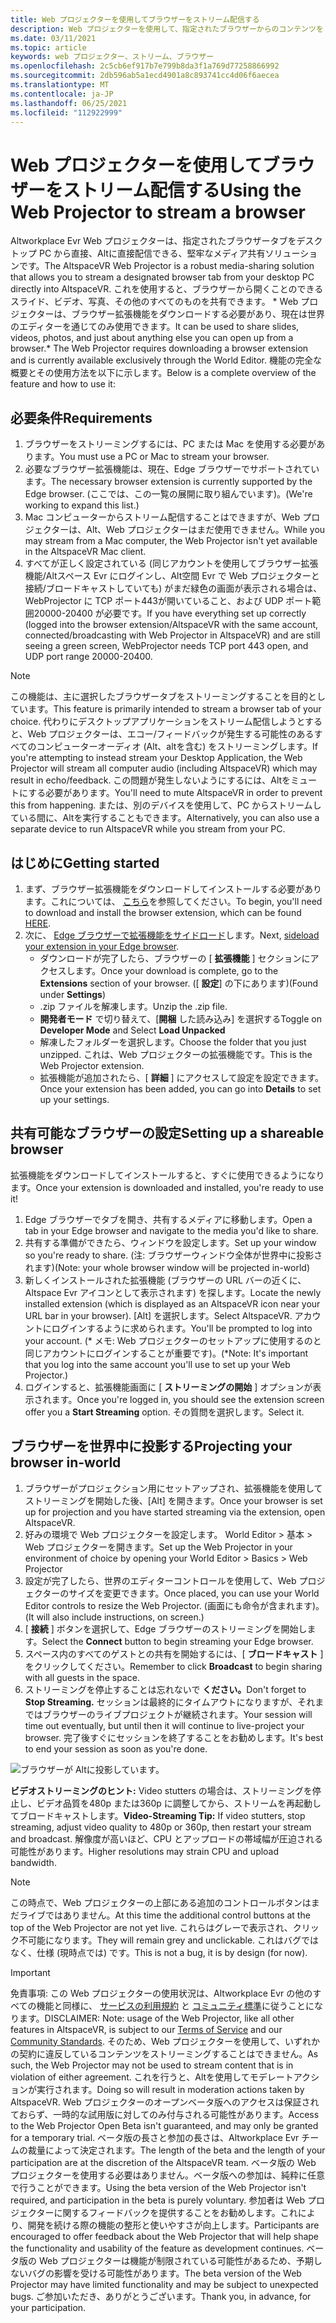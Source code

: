 ```yaml
---
title: Web プロジェクターを使用してブラウザーをストリーム配信する
description: Web プロジェクターを使用して、指定されたブラウザーからのコンテンツを Altのエクスペリエンスにストリーミングする方法について説明します。
ms.date: 03/11/2021
ms.topic: article
keywords: web プロジェクター、ストリーム、ブラウザー
ms.openlocfilehash: 2c5cb6ef917b7e799b8da3f1a769d77258866992
ms.sourcegitcommit: 2db596ab5a1ecd4901a8c893741cc4d06f6aecea
ms.translationtype: MT
ms.contentlocale: ja-JP
ms.lasthandoff: 06/25/2021
ms.locfileid: "112922999"
---
```

# <a name="using-the-web-projector-to-stream-a-browser"></a><span data-ttu-id="83d1f-104">Web プロジェクターを使用してブラウザーをストリーム配信する</span><span class="sxs-lookup"><span data-stu-id="83d1f-104">Using the Web Projector to stream a browser</span></span>

<span data-ttu-id="83d1f-105">Altworkplace Evr Web プロジェクターは、指定されたブラウザータブをデスクトップ PC から直接、Altに直接配信できる、堅牢なメディア共有ソリューションです。</span><span class="sxs-lookup"><span data-stu-id="83d1f-105">The AltspaceVR Web Projector is a robust media-sharing solution that allows you to stream a designated browser tab from your desktop PC directly into AltspaceVR.</span></span> <span data-ttu-id="83d1f-106">これを使用すると、ブラウザーから開くことのできるスライド、ビデオ、写真、その他のすべてのものを共有できます。 \* Web プロジェクターは、ブラウザー拡張機能をダウンロードする必要があり、現在は世界のエディターを通じてのみ使用できます。</span><span class="sxs-lookup"><span data-stu-id="83d1f-106">It can be used to share slides, videos, photos, and just about anything else you can open up from a browser.\* The Web Projector requires downloading a browser extension and is currently available exclusively through the World Editor.</span></span> <span data-ttu-id="83d1f-107">機能の完全な概要とその使用方法を以下に示します。</span><span class="sxs-lookup"><span data-stu-id="83d1f-107">Below is a complete overview of the feature and how to use it:</span></span>

## <a name="requirements"></a><span data-ttu-id="83d1f-108">必要条件</span><span class="sxs-lookup"><span data-stu-id="83d1f-108">Requirements</span></span>

1. <span data-ttu-id="83d1f-109">ブラウザーをストリーミングするには、PC または Mac を使用する必要があります。</span><span class="sxs-lookup"><span data-stu-id="83d1f-109">You must use a PC or Mac to stream your browser.</span></span>
2. <span data-ttu-id="83d1f-110">必要なブラウザー拡張機能は、現在、Edge ブラウザーでサポートされています。</span><span class="sxs-lookup"><span data-stu-id="83d1f-110">The necessary browser extension is currently supported by the Edge browser.</span></span> <span data-ttu-id="83d1f-111">(ここでは、この一覧の展開に取り組んでいます)。</span><span class="sxs-lookup"><span data-stu-id="83d1f-111">(We're working to expand this list.)</span></span>
3. <span data-ttu-id="83d1f-112">Mac コンピューターからストリーム配信することはできますが、Web プロジェクターは、Alt、Web プロジェクターはまだ使用できません。</span><span class="sxs-lookup"><span data-stu-id="83d1f-112">While you may stream from a Mac computer, the Web Projector isn't yet available in the AltspaceVR Mac client.</span></span>
4. <span data-ttu-id="83d1f-113">すべてが正しく設定されている (同じアカウントを使用してブラウザー拡張機能/Altスペース Evr にログインし、Alt空間 Evr で Web プロジェクターと接続/ブロードキャストしていても) がまだ緑色の画面が表示される場合は、WebProjector に TCP ポート443が開いていること、および UDP ポート範囲20000-20400 が必要です。</span><span class="sxs-lookup"><span data-stu-id="83d1f-113">If you have everything set up correctly (logged into the browser extension/AltspaceVR with the same account, connected/broadcasting with Web Projector in AltspaceVR) and are still seeing a green screen, WebProjector needs TCP port 443 open, and UDP port range 20000-20400.</span></span>

> [!NOTE]
> <span data-ttu-id="83d1f-114">この機能は、主に選択したブラウザータブをストリーミングすることを目的としています。</span><span class="sxs-lookup"><span data-stu-id="83d1f-114">This feature is primarily intended to stream a browser tab of your choice.</span></span> <span data-ttu-id="83d1f-115">代わりにデスクトップアプリケーションをストリーム配信しようとすると、Web プロジェクターは、エコー/フィードバックが発生する可能性のあるすべてのコンピューターオーディオ (Alt、altを含む) をストリーミングします。</span><span class="sxs-lookup"><span data-stu-id="83d1f-115">If you're attempting to instead stream your Desktop Application, the Web Projector will stream all computer audio (including AltspaceVR) which may result in echo/feedback.</span></span> <span data-ttu-id="83d1f-116">この問題が発生しないようにするには、Altをミュートにする必要があります。</span><span class="sxs-lookup"><span data-stu-id="83d1f-116">You'll need to mute AltspaceVR in order to prevent this from happening.</span></span> <span data-ttu-id="83d1f-117">または、別のデバイスを使用して、PC からストリームしている間に、Altを実行することもできます。</span><span class="sxs-lookup"><span data-stu-id="83d1f-117">Alternatively, you can also use a separate device to run AltspaceVR while you stream from your PC.</span></span>

## <a name="getting-started"></a><span data-ttu-id="83d1f-118">はじめに</span><span class="sxs-lookup"><span data-stu-id="83d1f-118">Getting started</span></span>

1. <span data-ttu-id="83d1f-119">まず、ブラウザー拡張機能をダウンロードしてインストールする必要があります。これについては、 [こちら](https://account.altvr.com/web_projector)を参照してください。</span><span class="sxs-lookup"><span data-stu-id="83d1f-119">To begin, you'll need to download and install the browser extension, which can be found [HERE](https://account.altvr.com/web_projector).</span></span>
2. <span data-ttu-id="83d1f-120">次に、 [Edge ブラウザーで拡張機能をサイドロード](https://docs.microsoft.com/microsoft-edge/extensions-chromium/getting-started/extension-sideloading)します。</span><span class="sxs-lookup"><span data-stu-id="83d1f-120">Next, [sideload your extension in your Edge browser](https://docs.microsoft.com/microsoft-edge/extensions-chromium/getting-started/extension-sideloading).</span></span>
    * <span data-ttu-id="83d1f-121">ダウンロードが完了したら、ブラウザーの [ **拡張機能** ] セクションにアクセスします。</span><span class="sxs-lookup"><span data-stu-id="83d1f-121">Once your download is complete, go to the **Extensions** section of your browser.</span></span> <span data-ttu-id="83d1f-122">([ **設定**] の下にあります)</span><span class="sxs-lookup"><span data-stu-id="83d1f-122">(Found under **Settings**)</span></span>
    * <span data-ttu-id="83d1f-123">.zip ファイルを解凍します。</span><span class="sxs-lookup"><span data-stu-id="83d1f-123">Unzip the .zip file.</span></span>
    * <span data-ttu-id="83d1f-124">**開発者モード** で切り替えて、[**開梱** した読み込み] を選択する</span><span class="sxs-lookup"><span data-stu-id="83d1f-124">Toggle on **Developer Mode** and Select **Load Unpacked**</span></span>
    * <span data-ttu-id="83d1f-125">解凍したフォルダーを選択します。</span><span class="sxs-lookup"><span data-stu-id="83d1f-125">Choose the folder that you just unzipped.</span></span> <span data-ttu-id="83d1f-126">これは、Web プロジェクターの拡張機能です。</span><span class="sxs-lookup"><span data-stu-id="83d1f-126">This is the Web Projector extension.</span></span>
    * <span data-ttu-id="83d1f-127">拡張機能が追加されたら、[ **詳細** ] にアクセスして設定を設定できます。</span><span class="sxs-lookup"><span data-stu-id="83d1f-127">Once your extension has been added, you can go into **Details** to set up your settings.</span></span>

## <a name="setting-up-a-shareable-browser"></a><span data-ttu-id="83d1f-128">共有可能なブラウザーの設定</span><span class="sxs-lookup"><span data-stu-id="83d1f-128">Setting up a shareable browser</span></span>

<span data-ttu-id="83d1f-129">拡張機能をダウンロードしてインストールすると、すぐに使用できるようになります。</span><span class="sxs-lookup"><span data-stu-id="83d1f-129">Once your extension is downloaded and installed, you're ready to use it!</span></span>

1. <span data-ttu-id="83d1f-130">Edge ブラウザーでタブを開き、共有するメディアに移動します。</span><span class="sxs-lookup"><span data-stu-id="83d1f-130">Open a tab in your Edge browser and navigate to the media you'd like to share.</span></span>
2. <span data-ttu-id="83d1f-131">共有する準備ができたら、ウィンドウを設定します。</span><span class="sxs-lookup"><span data-stu-id="83d1f-131">Set up your window so you're ready to share.</span></span> <span data-ttu-id="83d1f-132">(注: ブラウザーウィンドウ全体が世界中に投影されます)</span><span class="sxs-lookup"><span data-stu-id="83d1f-132">(Note: your whole browser window will be projected in-world)</span></span>
3. <span data-ttu-id="83d1f-133">新しくインストールされた拡張機能 (ブラウザーの URL バーの近くに、Altspace Evr アイコンとして表示されます) を探します。</span><span class="sxs-lookup"><span data-stu-id="83d1f-133">Locate the newly installed extension (which is displayed as an AltspaceVR icon near your URL bar in your browser).</span></span> <span data-ttu-id="83d1f-134">[Alt] を選択します。</span><span class="sxs-lookup"><span data-stu-id="83d1f-134">Select AltspaceVR.</span></span> <span data-ttu-id="83d1f-135">アカウントにログインするように求められます。</span><span class="sxs-lookup"><span data-stu-id="83d1f-135">You'll be prompted to log into your account.</span></span> <span data-ttu-id="83d1f-136">(\* メモ: Web プロジェクターのセットアップに使用するのと同じアカウントにログインすることが重要です)。</span><span class="sxs-lookup"><span data-stu-id="83d1f-136">(\*Note: It's important that you log into the same account you'll use to set up your Web Projector.)</span></span>
4. <span data-ttu-id="83d1f-137">ログインすると、拡張機能画面に [ **ストリーミングの開始** ] オプションが表示されます。</span><span class="sxs-lookup"><span data-stu-id="83d1f-137">Once you're logged in, you should see the extension screen offer you a **Start Streaming** option.</span></span> <span data-ttu-id="83d1f-138">その質問を選択します。</span><span class="sxs-lookup"><span data-stu-id="83d1f-138">Select it.</span></span>

## <a name="projecting-your-browser-in-world"></a><span data-ttu-id="83d1f-139">ブラウザーを世界中に投影する</span><span class="sxs-lookup"><span data-stu-id="83d1f-139">Projecting your browser in-world</span></span>

1. <span data-ttu-id="83d1f-140">ブラウザーがプロジェクション用にセットアップされ、拡張機能を使用してストリーミングを開始した後、[Alt] を開きます。</span><span class="sxs-lookup"><span data-stu-id="83d1f-140">Once your browser is set up for projection and you have started streaming via the extension, open AltspaceVR.</span></span>
2. <span data-ttu-id="83d1f-141">好みの環境で Web プロジェクターを設定します。 World Editor > 基本 > Web プロジェクターを開きます。</span><span class="sxs-lookup"><span data-stu-id="83d1f-141">Set up the Web Projector in your environment of choice by opening your World Editor > Basics > Web Projector</span></span>
3. <span data-ttu-id="83d1f-142">設定が完了したら、世界のエディターコントロールを使用して、Web プロジェクターのサイズを変更できます。</span><span class="sxs-lookup"><span data-stu-id="83d1f-142">Once placed, you can use your World Editor controls to resize the Web Projector.</span></span> <span data-ttu-id="83d1f-143">(画面にも命令が含まれます)。</span><span class="sxs-lookup"><span data-stu-id="83d1f-143">(It will also include instructions, on screen.)</span></span>
4. <span data-ttu-id="83d1f-144">[ **接続** ] ボタンを選択して、Edge ブラウザーのストリーミングを開始します。</span><span class="sxs-lookup"><span data-stu-id="83d1f-144">Select the **Connect** button to begin streaming your Edge browser.</span></span>
5. <span data-ttu-id="83d1f-145">スペース内のすべてのゲストとの共有を開始するには、[ **ブロードキャスト** ] をクリックしてください。</span><span class="sxs-lookup"><span data-stu-id="83d1f-145">Remember to click **Broadcast** to begin sharing with all guests in the space.</span></span>
6. <span data-ttu-id="83d1f-146">ストリーミングを停止することは忘れないで **ください。**</span><span class="sxs-lookup"><span data-stu-id="83d1f-146">Don't forget to **Stop Streaming.**</span></span> <span data-ttu-id="83d1f-147">セッションは最終的にタイムアウトになりますが、それまではブラウザーのライブプロジェクトが継続されます。</span><span class="sxs-lookup"><span data-stu-id="83d1f-147">Your session will time out eventually, but until then it will continue to live-project your browser.</span></span> <span data-ttu-id="83d1f-148">完了後すぐにセッションを終了することをお勧めします。</span><span class="sxs-lookup"><span data-stu-id="83d1f-148">It's best to end your session as soon as you're done.</span></span>

![ブラウザーが Altに投影しています。](images/web-project-img-01.png)

<span data-ttu-id="83d1f-150">**ビデオストリーミングのヒント:** Video stutters の場合は、ストリーミングを停止し、ビデオ品質を480p または360p に調整してから、ストリームを再起動してブロードキャストします。</span><span class="sxs-lookup"><span data-stu-id="83d1f-150">**Video-Streaming Tip:** If video stutters, stop streaming, adjust video quality to 480p or 360p, then restart your stream and broadcast.</span></span> <span data-ttu-id="83d1f-151">解像度が高いほど、CPU とアップロードの帯域幅が圧迫される可能性があります。</span><span class="sxs-lookup"><span data-stu-id="83d1f-151">Higher resolutions may strain CPU and upload bandwidth.</span></span>

> [!NOTE]
> <span data-ttu-id="83d1f-152">この時点で、Web プロジェクターの上部にある追加のコントロールボタンはまだライブではありません。</span><span class="sxs-lookup"><span data-stu-id="83d1f-152">At this time the additional control buttons at the top of the Web Projector are not yet live.</span></span> <span data-ttu-id="83d1f-153">これらはグレーで表示され、クリック不可能になります。</span><span class="sxs-lookup"><span data-stu-id="83d1f-153">They will remain grey and unclickable.</span></span> <span data-ttu-id="83d1f-154">これはバグではなく、仕様 (現時点では) です。</span><span class="sxs-lookup"><span data-stu-id="83d1f-154">This is not a bug, it is by design (for now).</span></span>

> [!IMPORTANT]
> <span data-ttu-id="83d1f-155">免責事項: この Web プロジェクターの使用状況は、Altworkplace Evr の他のすべての機能と同様に、 [サービスの利用規約](../community/terms-of-service.md) と [コミュニティ標準](../community/community-standards.md)に従うことになります。</span><span class="sxs-lookup"><span data-stu-id="83d1f-155">DISCLAIMER: Note: usage of the Web Projector, like all other features in AltspaceVR, is subject to our [Terms of Service](../community/terms-of-service.md) and our [Community Standards](../community/community-standards.md).</span></span> <span data-ttu-id="83d1f-156">そのため、Web プロジェクターを使用して、いずれかの契約に違反しているコンテンツをストリーミングすることはできません。</span><span class="sxs-lookup"><span data-stu-id="83d1f-156">As such, the Web Projector may not be used to stream content that is in violation of either agreement.</span></span> <span data-ttu-id="83d1f-157">これを行うと、Altを使用してモデレートアクションが実行されます。</span><span class="sxs-lookup"><span data-stu-id="83d1f-157">Doing so will result in moderation actions taken by AltspaceVR.</span></span> <span data-ttu-id="83d1f-158">Web プロジェクターのオープンベータ版へのアクセスは保証されておらず、一時的な試用版に対してのみ付与される可能性があります。</span><span class="sxs-lookup"><span data-stu-id="83d1f-158">Access to the Web Projector Open Beta isn't guaranteed, and may only be granted for a temporary trial.</span></span> <span data-ttu-id="83d1f-159">ベータ版の長さと参加の長さは、Altworkplace Evr チームの裁量によって決定されます。</span><span class="sxs-lookup"><span data-stu-id="83d1f-159">The length of the beta and the length of your participation are at the discretion of the AltspaceVR team.</span></span> <span data-ttu-id="83d1f-160">ベータ版の Web プロジェクターを使用する必要はありません。ベータ版への参加は、純粋に任意で行うことができます。</span><span class="sxs-lookup"><span data-stu-id="83d1f-160">Using the beta version of the Web Projector isn't required, and participation in the beta is purely voluntary.</span></span> <span data-ttu-id="83d1f-161">参加者は Web プロジェクターに関するフィードバックを提供することをお勧めします。これにより、開発を続ける際の機能の整形と使いやすさが向上します。</span><span class="sxs-lookup"><span data-stu-id="83d1f-161">Participants are encouraged to offer feedback about the Web Projector that will help shape the functionality and usability of the feature as development continues.</span></span> <span data-ttu-id="83d1f-162">ベータ版の Web プロジェクターは機能が制限されている可能性があるため、予期しないバグの影響を受ける可能性があります。</span><span class="sxs-lookup"><span data-stu-id="83d1f-162">The beta version of the Web Projector may have limited functionality and may be subject to unexpected bugs.</span></span> <span data-ttu-id="83d1f-163">ご参加いただき、ありがとうございます。</span><span class="sxs-lookup"><span data-stu-id="83d1f-163">Thank you, in advance, for your participation.</span></span>

